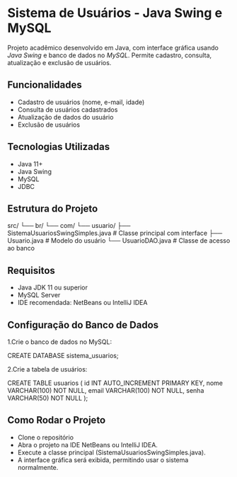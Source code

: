 # Sistema de Usuários - Java Swing e MySQL

Projeto acadêmico desenvolvido em Java, com interface gráfica usando *Java Swing* e banco de dados no *MySQL*. Permite cadastro, consulta, atualização e exclusão de usuários.

## Funcionalidades

- Cadastro de usuários (nome, e-mail, idade)
- Consulta de usuários cadastrados
- Atualização de dados do usuário
- Exclusão de usuários

## Tecnologias Utilizadas

- Java 11+
- Java Swing
- MySQL
- JDBC

## Estrutura do Projeto
src/
└── br/
└── com/
└── usuario/
├── SistemaUsuariosSwingSimples.java  # Classe principal com interface
├── Usuario.java                     # Modelo do usuário
└── UsuarioDAO.java                  # Classe de acesso ao banco

## Requisitos

- Java JDK 11 ou superior
- MySQL Server
- IDE recomendada: NetBeans ou IntelliJ IDEA

## Configuração do Banco de Dados

1.Crie o banco de dados no MySQL:

CREATE DATABASE sistema_usuarios;

2.Crie a tabela de usuários:

CREATE TABLE usuarios (
    id INT AUTO_INCREMENT PRIMARY KEY,
    nome VARCHAR(100) NOT NULL,
    email VARCHAR(100) NOT NULL,
    senha VARCHAR(50) NOT NULL
);

## Como Rodar o Projeto

- Clone o repositório
- Abra o projeto na IDE NetBeans ou IntelliJ IDEA.
- Execute a classe principal (SistemaUsuariosSwingSimples.java).
- A interface gráfica será exibida, permitindo usar o sistema normalmente.

